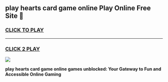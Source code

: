 
## play hearts card game online Play Online Free Site 👋
<h3>
<a href="https://download.freeplayer.one?title=play_hearts_card_game_online&ref=21F">CLICK TO PLAY</a></h3>
<hr>

<h3>
<a href="https://download.freeplayer.one?title=play_hearts_card_game_online&ref=21F">CLICK 2 PLAY</a>
  
</h3>

<a href="https://download.freeplayer.one?title=play_hearts_card_game_online&ref=21F"><img src="https://cdnb.artstation.com/p/assets/images/images/032/539/853/original/anto-thomas-button-gif.gif"></a>


**play hearts card game online games unblocked: Your Gateway to Fun and Accessible Online Gaming**
